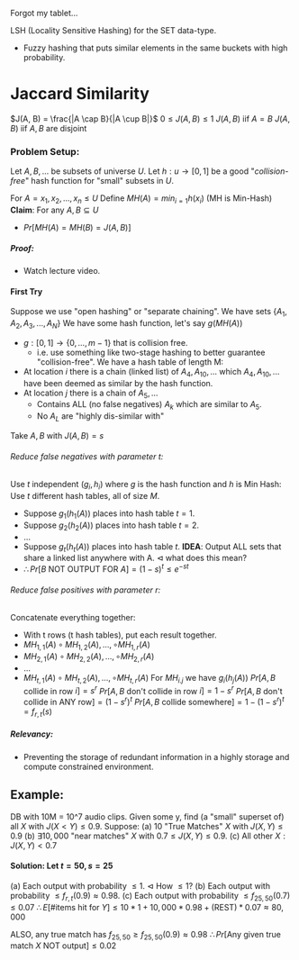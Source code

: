 Forgot my tablet...

LSH (Locality Sensitive Hashing) for the SET data-type.
- Fuzzy hashing that puts similar elements in the same buckets with high probability. 

# Jaccard Similarity
$J(A, B) = \frac{|A \cap B}{|A \cup B|}$
$0 \leq J(A,B) \leq 1$
$J(A, B)$ iif $A=B$
$J(A, B)$ iif $A, B$ are disjoint

### Problem Setup:
Let $A, B, ...$ be subsets of universe $U$.
Let $h:u\rightarrow[0,1]$ be a good "*collision-free*" hash function for "small" subsets in $U$.

For $A = {x_1, x_2, ..., x_n} \leq U$
Define $MH(A) = min_{i=1} h(x_i)$  (MH is Min-Hash)
**Claim**: For any $A, B \subseteq U$
- $Pr[MH(A) = MH(B) = J(A,B)]$
##### Proof:
- Watch lecture video.

#### First Try
Suppose we use "open hashing" or "separate chaining".
We have sets $\{A_1, A_2, A_3, ..., A_N\}$
We have some hash function, let's say $g(MH(A))$
- $g:[0,1] \rightarrow \{0, ..., m-1\}$ that is collision free.
	- i.e. use something like two-stage hashing to better guarantee "collision-free".
We have a hash table of length M:
- At location $i$ there is a chain (linked list) of $A_4, A_{10}, ...$ which $A_4, A_{10}, ...$ have been deemed as similar by the hash function.
- At location $j$ there is a chain of $A_5,...$ 
	- Contains ALL (no false negatives) $A_k$ which are similar to $A_5$.
	- No $A_L$ are "highly dis-similar with" 

Take $A, B$ with $J(A, B) = s$
###### Reduce false negatives with parameter $t$:
Use $t$ independent $(g_i, h_i)$ where $g$ is the hash function and $h$ is Min Hash:
Use $t$ different hash tables, all of size $M$.
- Suppose $g_1(h_1(A))$ places into hash table $t=1$.
- Suppose $g_2(h_2(A))$ places into hash table $t=2$.
- ...
- Suppose $g_t(h_t(A))$ places into hash table $t$.
**IDEA**: Output ALL sets that share a linked list anywhere with A. $\lhd$ what does this mean?
- $\therefore Pr[B$ NOT OUTPUT FOR $A] = (1-s)^t \leq e^{-st}$
###### Reduce false positives with parameter r:
Concatenate everything together:
- With t rows (t hash tables), put each result together.
- $MH_{1, 1}(A) \circ MH_{1, 2}(A), ..., \circ MH_{1, r}(A)$
- $MH_{2, 1}(A) \circ MH_{2, 2}(A), ..., \circ MH_{2, r}(A)$
- ...
- $MH_{t, 1}(A) \circ MH_{t, 2}(A), ..., \circ MH_{t, r}(A)$
For $MH_{i.j}$ we have $g_{i}(h_{j}(A))$
$Pr[A,B$ collide in row $i] = s^r$
$Pr[A,B$ don't collide in row $i] = 1-s^r$
$Pr[A,B$ don't collide in ANY row$] = (1-s^r)^t$
$Pr[A,B$ collide somewhere$] = 1-(1-s^r)^t = f_{r, t}(s)$
##### Relevancy: 
- Preventing the storage of redundant information in a highly storage and compute constrained environment.

## Example:
DB with 10M = 10^7 audio clips. Given some y, find (a "small" superset of) all $X$ with $J(X<Y) \leq 0.9$. Suppose:
(a) 10 "True Matches" $X$ with $J(X,Y) \leq 0.9$
(b) $\exists 10,000$ "near matches" $X$ with $0.7 \leq J(X,Y) \leq 0.9$.
(c) All other $X: J(X,Y) \lt 0.7$ 

#### Solution: Let $t=50, s=25$
(a) Each output with probability $\leq 1$. $\lhd$ How $\leq 1$?
(b) Each output with probability $\leq f_{r,t}(0.9) \approx 0.98$. 
(c) Each output with probability $\leq f_{25, 50}(0.7) \leq 0.07$
$\therefore E[$#items hit for $Y] \leq 10*1 + 10,000*0.98 + ($REST$)*0.07 \approx 80,000$

ALSO, any true match has $f_{25, 50} \geq f_{25, 50} (0.9) \approx 0.98$
$\therefore Pr[$Any given true match $X$ NOT output$] \leq 0.02$

